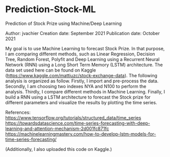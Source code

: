 # Prediction-Stock-ML

Prediction of Stock Prize using Machine/Deep Learning 

Author: jvachier 
Creation date: September 2021 
Publication date: October 2021 

My goal is to use Machine Learning to forecast Stock Prize. In that purpose, I am comparing different methods, such as Linear Regression, Decision Tree, Random Forest, Polyfit and Deep Learning using a Recurrent Neural Network (RNN) using a Long Short Term Memory (LSTM) architecture. The data set used here can be found on Kaggle (https://www.kaggle.com/mattiuzc/stock-exchange-data). The following analysis is organized as follow. Firstly, I import and pre-process the data. Secondly, I am choosing two indexes NYA and N100 to perform the analysis. Thirdly, I compare different methods in Machine Learning. Finally, I build a RNN using a LSTM architecture to forecast the Stock prize for different parameters and visualize the results by plotting the time series.

References:
https://www.tensorflow.org/tutorials/structured_data/time_series 
https://towardsdatascience.com/time-series-forecasting-with-deep-learning-and-attention-mechanism-2d001fc871fc 
https://machinelearningmastery.com/how-to-develop-lstm-models-for-time-series-forecasting/

(Additionally, I also uploaded this code on Kaggle.)
